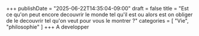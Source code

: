 +++
publishDate = "2025-06-22T14:35:04-09:00"
draft = false
title = "Est ce qu'on peut encore decouvrir le monde tel qu'il est ou alors est on obliger de le decouvrir tel qu'on veut pour vous le montrer ?"
categories = [ "Vie", "philosophie" ]
+++
A developper
